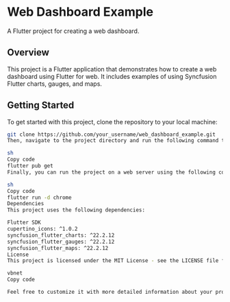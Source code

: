 # Web Dashboard Example

A Flutter project for creating a web dashboard.

## Overview

This project is a Flutter application that demonstrates how to create a web dashboard using Flutter for web. It includes examples of using Syncfusion Flutter charts, gauges, and maps.

## Getting Started

To get started with this project, clone the repository to your local machine:

```sh
git clone https://github.com/your_username/web_dashboard_example.git
Then, navigate to the project directory and run the following command to install dependencies:

sh
Copy code
flutter pub get
Finally, you can run the project on a web server using the following command:

sh
Copy code
flutter run -d chrome
Dependencies
This project uses the following dependencies:

Flutter SDK
cupertino_icons: ^1.0.2
syncfusion_flutter_charts: ^22.2.12
syncfusion_flutter_gauges: ^22.2.12
syncfusion_flutter_maps: ^22.2.12
License
This project is licensed under the MIT License - see the LICENSE file for details.

vbnet
Copy code

Feel free to customize it with more detailed information about your project, its feat
